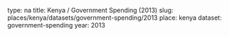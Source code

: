 type: na
title: Kenya / Government Spending (2013)
slug: places/kenya/datasets/government-spending/2013
place: kenya
dataset: government-spending
year: 2013
